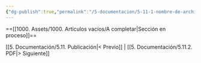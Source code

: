 ```yaml
---
{"dg-publish":true,"permalink":"/5-documentacion/5-11-1-nombre-de-archivos-automatico/","created":"2024-12-27T14:45:09.150-03:00","updated":"2025-01-29T19:44:50.244-03:00"}
---
```


==[[1000. Assets/1000. Artículos vacíos/A completar\|Sección en proceso]]==

[[5. Documentación/5.11. Publicación\|< Previo]] | [[5. Documentación/5.11.2. PDF\|> Siguiente]]